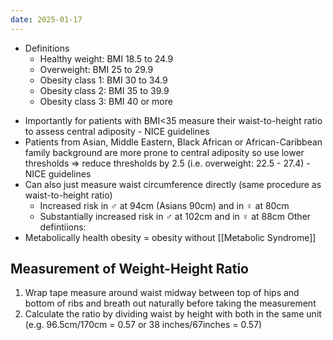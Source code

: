 ```yaml
---
date: 2025-01-17
---
```

* Definitions
	- Healthy weight: BMI 18.5 to 24.9
	- Overweight: BMI 25 to 29.9
	- Obesity class 1: BMI 30 to 34.9
	- Obesity class 2: BMI 35 to 39.9
	- Obesity class 3: BMI 40 or more
- Importantly for patients with BMI<35 measure their waist-to-height ratio to assess central adiposity - NICE guidelines
- Patients from Asian, Middle Eastern, Black African or African-Caribbean family background are more prone to central adiposity so use lower thresholds ⇒ reduce thresholds by 2.5 (i.e. overweight: 22.5 - 27.4) - NICE guidelines
- Can also just measure waist circumference directly (same procedure as waist-to-height ratio)
	- Increased risk in ♂ at 94cm (Asians 90cm) and in ♀ at 80cm
	- Substantially increased risk in ♂ at 102cm and in ♀ at 88cm
Other defintiions:
- Metabolically health obesity = obesity without [[Metabolic Syndrome]]
## Measurement of Weight-Height Ratio
1. Wrap tape measure around waist midway between top of hips and bottom of ribs and breath out naturally before taking the measurement
2. Calculate the ratio by dividing waist by height with both in the same unit (e.g. 96.5cm/170cm = 0.57 or 38 inches/67inches = 0.57)
